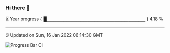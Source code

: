### Hi there 👋

⏳ Year progress { █▁▁▁▁▁▁▁▁▁▁▁▁▁▁▁▁▁▁▁▁▁▁▁▁▁▁▁▁▁ } 4.18 %

---

⏰ Updated on Sun, 16 Jan 2022 06:14:30 GMT

![Progress Bar CI](https://github.com/liununu/liununu/workflows/Progress%20Bar%20CI/badge.svg)
